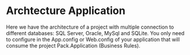 # Archtecture Application
Here we have the architecture of a project with multiple connection to different databases: SQL Server, Oracle, MySql and SQLite. You only need to configure in the App.config or Web.config of your application that will consume the project Pack.Application (Business Rules).
